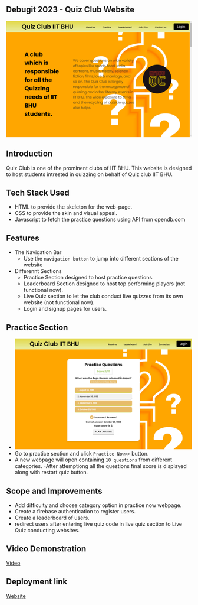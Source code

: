 ## Debugit 2023 - Quiz Club Website
![Website Preview](Screenshot%20(23).png "Quiz Club IIT BHU")

## Introduction
Quiz Club is one of the prominent clubs of IIT BHU. This website is designed to host students intrested in quizzing on behalf of Quiz club IIT BHU.

## Tech Stack Used
  - HTML to provide the skeleton for the web-page.
  - CSS to provide the skin and visual appeal.
  - Javascript to fetch the practice questions using API from opendb.com

## Features

- The Navigation Bar
   - Use the `navigation button` to jump into different sections of the website
- Differennt Sections
   - Practice Section designed to host practice questions.
   - Leaderboard Section designed to host top performing players (not functional now).
   - Live Quiz section to let the club conduct live quizzes from its own website (not functional now).
   - Login and signup pages for users.

## Practice Section
   - ![Website Preview](Screenshot%20(24).png "Practice Questions")
   - Go to practice section and click `Practice Now>>` button.
   - A new webpage will open containing `10 questions` from different categories.
   -After attemptiong all the questions final score is displayed along with restart quiz button.
 
## Scope and Improvements
   - Add difficulty and choose category option in practice now webpage.
   - Create a firebase authentication to register users.
   - Create a leaderboard of users.
   - redirect users after entering live quiz code in live quiz section to Live Quiz conducting websites.
  
## Video Demonstration
[Video](https://drive.google.com/file/d/1kCidR1o257z9l4os4WknMdrCP7EUr5hh/view?usp=sharing)

## Deployment link 
[Website](https://menacingsoul.github.io/quizclubiitbhu/)


